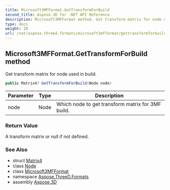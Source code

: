 ```yaml
---
title: Microsoft3MFFormat.GetTransformForBuild
second_title: Aspose.3D for .NET API Reference
description: Microsoft3MFFormat method. Get transform matrix for node used in build
type: docs
weight: 20
url: /net/aspose.threed.formats/microsoft3mfformat/gettransformforbuild/
---
```

## Microsoft3MFFormat.GetTransformForBuild method

Get transform matrix for node used in build.

```csharp
public Matrix4? GetTransformForBuild(Node node)
```

| Parameter | Type | Description |
| --- | --- | --- |
| node | Node | Which node to get transform matrix for 3MF build. |

### Return Value

A transform matrix or null if not defined.

### See Also

* struct [Matrix4](../../../aspose.threed.utilities/matrix4/)
* class [Node](../../../aspose.threed/node/)
* class [Microsoft3MFFormat](../)
* namespace [Aspose.ThreeD.Formats](../../../aspose.threed.formats/)
* assembly [Aspose.3D](../../../)


